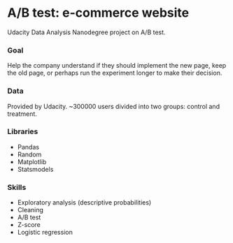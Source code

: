 #  A/B test: e-commerce website

Udacity Data Analysis Nanodegree project on A/B test.


### Goal
Help the company understand if they should implement the new page, keep the old page, or perhaps run the experiment longer to make their decision.

### Data
Provided by Udacity. ~300000 users divided into two groups: control and treatment.

### Libraries
- Pandas
- Random
- Matplotlib
- Statsmodels

### Skills
- Exploratory analysis (descriptive probabilities)
- Cleaning
- A/B test
- Z-score
- Logistic regression
